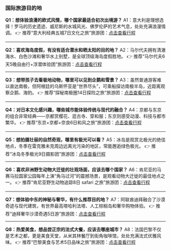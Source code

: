 ### 国际旅游目的地

**Q1：想体验浪漫的欧式风情，哪个国家最适合初次出境游？**
 A1：意大利是理想选择！罗马的历史遗迹、威尼斯的水城风光、佛罗伦萨的艺术气息，处处充满浪漫情调。
 👉 推荐“意大利经典五城7日文化之旅”旅游团：[点击查看行程](https://cn.bing.com/)

------

**Q2：喜欢海岛度假，有没有适合潜水和晒太阳的目的地？**
 A2：马尔代夫拥有清澈海水、白色沙滩和奢华水上别墅，是全球顶级海岛度假胜地。
 👉 推荐“马尔代夫6天5晚自由行+浮潜体验团”旅游团：[点击查看行程](https://cn.bing.com/)

------

**Q3：想带孩子去看极地动物，哪里可以见到企鹅和雪景？**
 A3：虽然普通游客难以直达南极，但阿根廷的乌斯怀亚是“世界尽头”，可乘船探访南极半岛，近距离观察企鹅、海豹。
 👉 推荐“探秘南极圈14日探险之旅”旅游团：[点击查看行程](https://cn.bing.com/)

------

**Q4：对日本文化感兴趣，哪些城市能体验传统与现代的融合？**
 A4：京都与东京的组合非常经典——京都赏樱花、逛古寺、穿和服；东京则感受动漫、科技与都市繁华。
 👉 推荐“东京+京都+奈良6日和风之旅”旅游团：[点击查看行程](https://cn.bing.com/)

------

**Q5：想拍摄壮丽的自然奇观，哪里有极光可以看？**
 A5：冰岛是观赏北极光的绝佳地点，冬季在雷克雅未克周边远离光污染的地区，常能邂逅绿色极光。
 👉 推荐“冰岛冬季极光9日摄影团”旅游团：[点击查看行程](https://cn.bing.com/)

------

**Q6：喜欢非洲野生动物大迁徙的壮观场面，应该去哪个国家？**
 A6：肯尼亚的马赛马拉国家公园每年上演“角马过河”的震撼场景，是观看动物大迁徙的最佳地点之一。
 👉 推荐“肯尼亚野生动物追踪8日 safari 之旅”旅游团：[点击查看行程](https://cn.bing.com/)

------

**Q7：想体验中东的神秘与奢华，有什么推荐目的地？**
 A7：阿联酋迪拜融合了沙漠奇迹与现代建筑，有世界最高塔哈利法塔、人工棕榈岛和奢华购物体验。
 👉 推荐“迪拜奢华沙漠奇遇5日游”旅游团：[点击查看行程](https://cn.bing.com/)

------

**Q8：热爱美食，想品尝正宗的法式大餐，应该去哪座城市？**
 A8：法国巴黎不仅是艺术之都，更是美食天堂，从米其林餐厅到街角咖啡馆，处处充满法式优雅风味。
 👉 推荐“巴黎美食与艺术5日品味之旅”旅游团：[点击查看行程](https://cn.bing.com/)